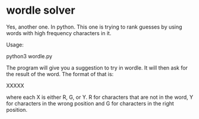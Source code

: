 # wordle solver

Yes, another one. In python. This one is trying to rank guesses by using words with high frequency characters in it.

Usage:

python3 wordle.py

The program will give you a suggestion to try in wordle. It will then ask for the result of the word. The format of that is:

XXXXX

where each X is either R, G, or Y. R for characters that are not in the word, Y for characters in the wrong position and G for characters in the right position.
